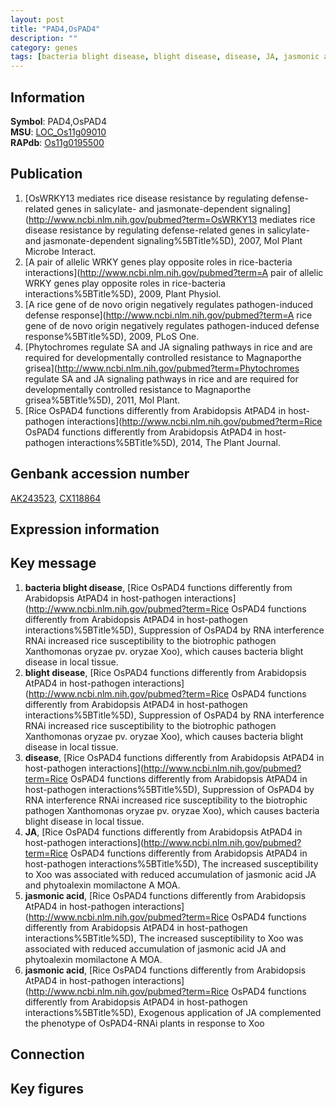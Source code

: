 ```yaml
---
layout: post
title: "PAD4,OsPAD4"
description: ""
category: genes
tags: [bacteria blight disease, blight disease, disease, JA, jasmonic acid, Gene]
---
```


## Information
__Symbol__: PAD4,OsPAD4  
__MSU__: [LOC_Os11g09010](http://rice.plantbiology.msu.edu/cgi-bin/ORF_infopage.cgi?orf=LOC_Os11g09010)  
__RAPdb__: [Os11g0195500](http://rapdb.dna.affrc.go.jp/viewer/gbrowse_details/irgsp1?name=Os11g0195500)  

## Publication
1. [OsWRKY13 mediates rice disease resistance by regulating defense-related genes in salicylate- and jasmonate-dependent signaling](http://www.ncbi.nlm.nih.gov/pubmed?term=OsWRKY13 mediates rice disease resistance by regulating defense-related genes in salicylate- and jasmonate-dependent signaling%5BTitle%5D), 2007, Mol Plant Microbe Interact.
2. [A pair of allelic WRKY genes play opposite roles in rice-bacteria interactions](http://www.ncbi.nlm.nih.gov/pubmed?term=A pair of allelic WRKY genes play opposite roles in rice-bacteria interactions%5BTitle%5D), 2009, Plant Physiol.
3. [A rice gene of de novo origin negatively regulates pathogen-induced defense response](http://www.ncbi.nlm.nih.gov/pubmed?term=A rice gene of de novo origin negatively regulates pathogen-induced defense response%5BTitle%5D), 2009, PLoS One.
4. [Phytochromes regulate SA and JA signaling pathways in rice and are required for developmentally controlled resistance to Magnaporthe grisea](http://www.ncbi.nlm.nih.gov/pubmed?term=Phytochromes regulate SA and JA signaling pathways in rice and are required for developmentally controlled resistance to Magnaporthe grisea%5BTitle%5D), 2011, Mol Plant.
5. [Rice OsPAD4 functions differently from Arabidopsis AtPAD4 in host-pathogen interactions](http://www.ncbi.nlm.nih.gov/pubmed?term=Rice OsPAD4 functions differently from Arabidopsis AtPAD4 in host-pathogen interactions%5BTitle%5D), 2014, The Plant Journal.

## Genbank accession number
[AK243523](http://www.ncbi.nlm.nih.gov/nuccore/AK243523), [CX118864](http://www.ncbi.nlm.nih.gov/nuccore/CX118864)  

## Expression information

## Key message
1. __bacteria blight disease__, [Rice OsPAD4 functions differently from Arabidopsis AtPAD4 in host-pathogen interactions](http://www.ncbi.nlm.nih.gov/pubmed?term=Rice OsPAD4 functions differently from Arabidopsis AtPAD4 in host-pathogen interactions%5BTitle%5D), Suppression of OsPAD4 by RNA interference RNAi increased rice susceptibility to the biotrophic pathogen Xanthomonas oryzae pv. oryzae Xoo), which causes bacteria blight disease in local tissue.
2. __blight disease__, [Rice OsPAD4 functions differently from Arabidopsis AtPAD4 in host-pathogen interactions](http://www.ncbi.nlm.nih.gov/pubmed?term=Rice OsPAD4 functions differently from Arabidopsis AtPAD4 in host-pathogen interactions%5BTitle%5D), Suppression of OsPAD4 by RNA interference RNAi increased rice susceptibility to the biotrophic pathogen Xanthomonas oryzae pv. oryzae Xoo), which causes bacteria blight disease in local tissue.
3. __disease__, [Rice OsPAD4 functions differently from Arabidopsis AtPAD4 in host-pathogen interactions](http://www.ncbi.nlm.nih.gov/pubmed?term=Rice OsPAD4 functions differently from Arabidopsis AtPAD4 in host-pathogen interactions%5BTitle%5D), Suppression of OsPAD4 by RNA interference RNAi increased rice susceptibility to the biotrophic pathogen Xanthomonas oryzae pv. oryzae Xoo), which causes bacteria blight disease in local tissue.
4. __JA__, [Rice OsPAD4 functions differently from Arabidopsis AtPAD4 in host-pathogen interactions](http://www.ncbi.nlm.nih.gov/pubmed?term=Rice OsPAD4 functions differently from Arabidopsis AtPAD4 in host-pathogen interactions%5BTitle%5D), The increased susceptibility to Xoo was associated with reduced accumulation of jasmonic acid JA and phytoalexin momilactone A MOA.
5. __jasmonic acid__, [Rice OsPAD4 functions differently from Arabidopsis AtPAD4 in host-pathogen interactions](http://www.ncbi.nlm.nih.gov/pubmed?term=Rice OsPAD4 functions differently from Arabidopsis AtPAD4 in host-pathogen interactions%5BTitle%5D), The increased susceptibility to Xoo was associated with reduced accumulation of jasmonic acid JA and phytoalexin momilactone A MOA.
6. __jasmonic acid__, [Rice OsPAD4 functions differently from Arabidopsis AtPAD4 in host-pathogen interactions](http://www.ncbi.nlm.nih.gov/pubmed?term=Rice OsPAD4 functions differently from Arabidopsis AtPAD4 in host-pathogen interactions%5BTitle%5D), Exogenous application of JA complemented the phenotype of OsPAD4-RNAi plants in response to Xoo

## Connection

## Key figures


